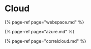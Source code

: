 # Cloud

{% page-ref page="webspace.md" %}

{% page-ref page="azure.md" %}

{% page-ref page="correlcloud.md" %}



